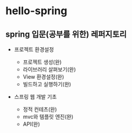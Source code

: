 # hello-spring
## spring 입문(공부를 위한) 레퍼지토리
* 프로젝트 환경설정
  - 프로젝트 생성(완)
  - 라이브러리 살펴보기(완)
  - View 환경설정(완)
  - 빌드하고 실행하기(완)

* 스프링 웹 개발 기초
  - 정적 컨테츠(완)
  - mvc와 템플릿 엔진(완)
  - API(완)
